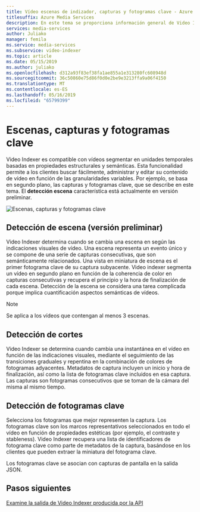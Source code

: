 ```yaml
---
title: Vídeo escenas de indizador, capturas y fotogramas clave - Azure
titlesuffix: Azure Media Services
description: En este tema se proporciona información general de Video Indexer escenas, capturas y fotogramas clave.
services: media-services
author: Juliako
manager: femila
ms.service: media-services
ms.subservice: video-indexer
ms.topic: article
ms.date: 05/15/2019
ms.author: juliako
ms.openlocfilehash: d312a93f83ef38fa1ae855a1e313280fc608948d
ms.sourcegitcommit: 36c50860e75d86f0d0e2be9e3213ffa9a06f4150
ms.translationtype: MT
ms.contentlocale: es-ES
ms.lasthandoff: 05/16/2019
ms.locfileid: "65799399"
---
```

# <a name="scenes-shots-and-keyframes"></a>Escenas, capturas y fotogramas clave

Video Indexer es compatible con vídeos segmentar en unidades temporales basadas en propiedades estructurales y semánticas. Esta funcionalidad permite a los clientes buscar fácilmente, administrar y editar su contenido de vídeo en función de las granularidades variables. Por ejemplo, se basa en segundo plano, las capturas y fotogramas clave, que se describe en este tema. El **detección escena** característica está actualmente en versión preliminar.   

![Escenas, capturas y fotogramas clave](./media/scenes-shots-keyframes/scenes-shots-keyframes.png)

## <a name="scene-detection-preview"></a>Detección de escena (versión preliminar)

Video Indexer determina cuando se cambia una escena en según las indicaciones visuales de vídeo. Una escena representa un evento único y se compone de una serie de capturas consecutivas, que son semánticamente relacionados. Una vista en miniatura de escena es el primer fotograma clave de su captura subyacente. Video indexer segmenta un vídeo en segundo plano en función de la coherencia de color en capturas consecutivas y recupera el principio y la hora de finalización de cada escena. Detección de la escena se considera una tarea complicada porque implica cuantificación aspectos semánticas de vídeos.

> [!NOTE]
> Se aplica a los vídeos que contengan al menos 3 escenas.

## <a name="shot-detection"></a>Detección de cortes

Video Indexer se determina cuando cambia una instantánea en el vídeo en función de las indicaciones visuales, mediante el seguimiento de las transiciones graduales y repentina en la combinación de colores de fotogramas adyacentes. Metadatos de captura incluyen un inicio y hora de finalización, así como la lista de fotogramas clave incluidos en esa captura. Las capturas son fotogramas consecutivos que se toman de la cámara del misma al mismo tiempo.

## <a name="keyframe-detection"></a>Detección de fotogramas clave

Selecciona los fotogramas que mejor representen la captura. Los fotogramas clave son los marcos representativos seleccionados en todo el vídeo en función de propiedades estéticas (por ejemplo, el contraste y stableness). Video Indexer recupera una lista de identificadores de fotograma clave como parte de metadatos de la captura, basándose en los clientes que pueden extraer la miniatura del fotograma clave. 

Los fotogramas clave se asocian con capturas de pantalla en la salida JSON. 

## <a name="next-steps"></a>Pasos siguientes

[Examine la salida de Video Indexer producida por la API](video-indexer-output-json-v2.md#scenes)